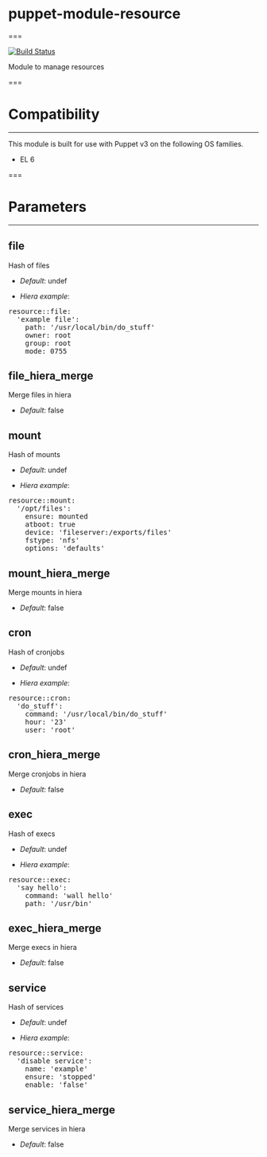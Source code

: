 # puppet-module-resource
===

[![Build Status](https://travis-ci.org/emahags/puppet-module-resource.png?branch=master)](https://travis-ci.org/emahags/puppet-module-resource)

Module to manage resources

===

# Compatibility
---------------
This module is built for use with Puppet v3 on the following OS families.

* EL 6

===

# Parameters
------------

file
----
Hash of files

- *Default*: undef

- *Hiera example*:
<pre>
resource::file:
  'example file':
    path: '/usr/local/bin/do_stuff'
    owner: root
    group: root
    mode: 0755
</pre>

file_hiera_merge
----------------
Merge files in hiera

- *Default*: false

mount
-----
Hash of mounts

- *Default*: undef

- *Hiera example*:
<pre>
resource::mount:
  '/opt/files':
    ensure: mounted
    atboot: true
    device: 'fileserver:/exports/files'
    fstype: 'nfs'
    options: 'defaults'
</pre>

mount_hiera_merge
-----------------
Merge mounts in hiera

- *Default*: false

cron
----
Hash of cronjobs

- *Default*: undef

- *Hiera example*:
<pre>
resource::cron:
  'do_stuff':
    command: '/usr/local/bin/do_stuff'
    hour: '23'
    user: 'root'
</pre>

cron_hiera_merge
----------------
Merge cronjobs in hiera

- *Default*: false

exec
----
Hash of execs

- *Default*: undef

- *Hiera example*:
<pre>
resource::exec:
  'say hello':
    command: 'wall hello'
    path: '/usr/bin'
</pre>

exec_hiera_merge
----------------
Merge execs in hiera

- *Default*: false

service
-------
Hash of services

- *Default*: undef

- *Hiera example*:
<pre>
resource::service:
  'disable service':
    name: 'example'
    ensure: 'stopped'
    enable: 'false'
</pre>

service_hiera_merge
-------------------
Merge services in hiera

- *Default*: false
